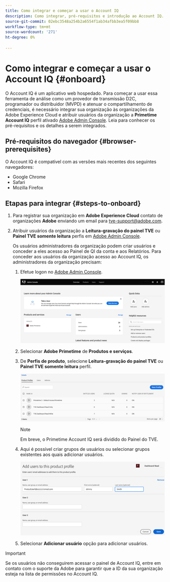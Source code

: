 ```yaml
---
title: Como integrar e começar a usar o Account IQ
description: Como integrar, pré-requisitos e introdução ao Account IQ.
source-git-commit: 02ebc3548a254b2a6554f1ab34afbb3ea5f09bb8
workflow-type: tm+mt
source-wordcount: '271'
ht-degree: 0%

---
```


# Como integrar e começar a usar o Account IQ {#onboard}

O Account IQ é um aplicativo web hospedado. Para começar a usar essa ferramenta de análise como um provedor de transmissão D2C, programador ou distribuidor (MVPD) e atenuar o compartilhamento de credenciais, é necessário integrar sua organização às organizações da Adobe Experience Cloud e atribuir usuários da organização a **Primetime Account IQ** perfil ativado [Adobe Admin Console](https://adminconsole.adobe.com/). Leia para conhecer os pré-requisitos e os detalhes a serem integrados.

## Pré-requisitos do navegador {#browser-prerequisites}

O Account IQ é compatível com as versões mais recentes dos seguintes navegadores:

* Google Chrome
* Safari
* Mozilla Firefox

## Etapas para integrar {#steps-to-onboard}

1. Para registrar sua organização em **Adobe Experience Cloud** contato de organizações **Adobe** enviando um email para tve-support@adobe.com.

1. Atribuir usuários da organização a **Leitura-gravação do painel TVE** ou **Painel TVE somente leitura** perfis em [Adobe Admin Console](https://adminconsole.adobe.com/).

   Os usuários administradores da organização podem criar usuários e conceder a eles acesso ao Painel de QI da conta e aos Relatórios. Para conceder aos usuários da organização acesso ao Account IQ, os administradores da organização precisam:

   1. Efetue logon no [Adobe Admin Console](https://adminconsole.adobe.com/).


      ![](assets/admin-console.png)

   1. Selecionar **Adobe Primetime** de **Produtos e serviços**.

   1. De **Perfis de produto**, selecione **Leitura-gravação do painel TVE** ou **Painel TVE somente leitura** perfil.

      ![](assets/product-profiles.png)

      >[!NOTE]
      >
      >Em breve, o Primetime Account IQ será dividido do Painel do TVE.

   1. Aqui é possível criar grupos de usuários ou selecionar grupos existentes aos quais adicionar usuários.

      ![](assets/add-users-2profile.png)

   1. Selecionar **Adicionar usuário** opção para adicionar usuários.

>[!IMPORTANT]
>
>Se os usuários não conseguirem acessar o painel de Account IQ, entre em contato com o suporte da Adobe para garantir que a ID da sua organização esteja na lista de permissões no Account IQ.
